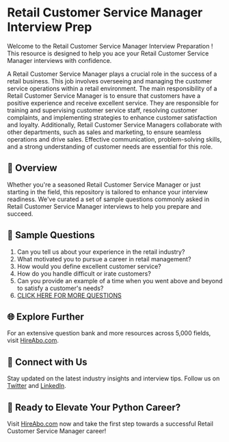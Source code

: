 # Retail Customer Service Manager Interview Prep

Welcome to the Retail Customer Service Manager Interview Preparation ! This resource is designed to help you ace your Retail Customer Service Manager interviews with confidence.

A Retail Customer Service Manager plays a crucial role in the success of a retail business. This job involves overseeing and managing the customer service operations within a retail environment. The main responsibility of a Retail Customer Service Manager is to ensure that customers have a positive experience and receive excellent service. They are responsible for training and supervising customer service staff, resolving customer complaints, and implementing strategies to enhance customer satisfaction and loyalty. Additionally, Retail Customer Service Managers collaborate with other departments, such as sales and marketing, to ensure seamless operations and drive sales. Effective communication, problem-solving skills, and a strong understanding of customer needs are essential for this role.

## 🚀 Overview

Whether you're a seasoned Retail Customer Service Manager or just starting in the field, this repository is tailored to enhance your interview readiness. We've curated a set of sample questions commonly asked in Retail Customer Service Manager interviews to help you prepare and succeed.

## 📝 Sample Questions

1. Can you tell us about your experience in the retail industry?
2. What motivated you to pursue a career in retail management?
3. How would you define excellent customer service?
4. How do you handle difficult or irate customers?
5. Can you provide an example of a time when you went above and beyond to satisfy a customer's needs?
6. [CLICK HERE FOR MORE QUESTIONS](https://hireabo.com/job/22_0_10/Retail%20Customer%20Service%20Manager)

## 🌐 Explore Further

For an extensive question bank and more resources across 5,000 fields, visit [HireAbo.com](https://www.hireabo.com).

## 📱 Connect with Us

Stay updated on the latest industry insights and interview tips. Follow us on [Twitter](https://twitter.com/hireabo) and [LinkedIn](https://www.linkedin.com/in/hire-abo-3609972a8/).

## 🚀 Ready to Elevate Your Python Career?

Visit [HireAbo.com](https://www.hireabo.com) now and take the first step towards a successful Retail Customer Service Manager career!